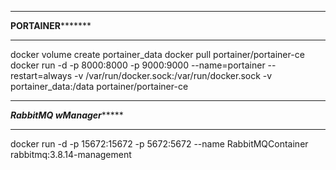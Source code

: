 ************************************************************************
****************************PORTAINER***********************************
************************************************************************

docker volume create portainer_data
docker pull portainer/portainer-ce
docker run -d -p 8000:8000 -p 9000:9000 --name=portainer --restart=always -v /var/run/docker.sock:/var/run/docker.sock -v portainer_data:/data portainer/portainer-ce

************************************************************************
*************************RabbitMQ wManager******************************
************************************************************************

docker run -d -p 15672:15672 -p 5672:5672 --name RabbitMQContainer rabbitmq:3.8.14-management


